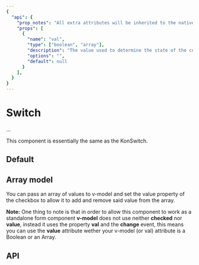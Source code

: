 ```yaml
---
{
  "api": {
    "prop_notes": "All extra attributes will be inherited to the native input.",
    "props": [
      {
        "name": "val",
        "type": ["boolean", "array"],
        "description": "The value used to determine the state of the component.\nIf not using v-model syntax this is the value you're aiming for.",
        "options": "",
        "default": null
      }
    ],
  }
}
---
```


# Switch

...

This component is essentially the same as the KonSwitch.

## Default

<Example>
  <component is="examples-KonSwitch-default" />
  <template v-slot:snippet>
  
  <<< @/.vuepress/components/examples/KonSwitch/default.vue
  
  </template>
</Example>

## Array model

You can pass an array of values to v-model and set the value property of the checkbox to allow it to add and remove said value from the array.

__Note:__ One thing to note is that in order to allow this component to work as a standalone form component **v-model** does not use neither **checked** nor **value**, instead it uses the property **val** and the **change** event, this means you can use the **value** attribute wether your v-model (or val) attribute is a Boolean or an Array.

<Example>
  <component is="examples-KonSwitch-array" />
  <template v-slot:snippet>
  
  <<< @/.vuepress/components/examples/KonSwitch/array.vue
  
  </template>
</Example>

## API

<API component="KonSwitch" />